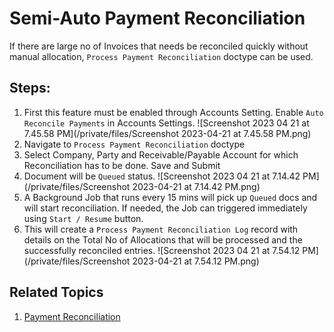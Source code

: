 
# Semi-Auto Payment Reconciliation


If there are large no of Invoices that needs be reconciled quickly without manual allocation, `Process Payment Reconciliation` doctype can be used.


## Steps:


1. First this feature must be enabled through Accounts Setting. Enable `Auto Reconcile Payments` in Accounts Settings. ![Screenshot 2023 04 21 at 7.45.58 PM](/private/files/Screenshot 2023-04-21 at 7.45.58 PM.png)
2. Navigate to `Process Payment Reconciliation` doctype
3. Select Company, Party and Receivable/Payable Account for which Reconciliation has to be done. Save and Submit
4. Document will be `Queued` status. ![Screenshot 2023 04 21 at 7.14.42 PM](/private/files/Screenshot 2023-04-21 at 7.14.42 PM.png)
5. A Background Job that runs every 15 mins will pick up `Queued` docs and will start reconciliation. If needed, the Job can triggered immediately using `Start / Resume` button.
6. This will create a `Process Payment Reconciliation Log` record with details on the Total No of Allocations that will be processed and the successfully reconciled entries. ![Screenshot 2023 04 21 at 7.54.12 PM](/private/files/Screenshot 2023-04-21 at 7.54.12 PM.png)


## Related Topics


1. [Payment Reconciliation](/docs/v14/user/manual/en/accounts/payment-reconciliation)


